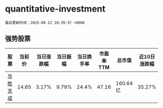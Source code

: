 # quantitative-investment

`最后更新时间：2025-08-12 10:39:37 +0800`

## 强势股票

|股票|当前价|当日涨跌幅|当日振幅|当日换手率|市盈率TTM|总市值|近10日涨跌幅|
|----|----|----|----|----|----|----|----|
|[华胜天成](https://xueqiu.com/S/SH600410)|14.65|3.17%|9.79%|24.4%|47.16|160.64亿|35.27%|
